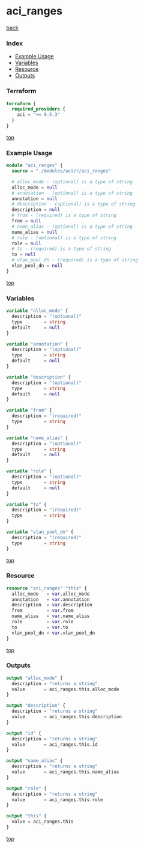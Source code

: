 # aci_ranges

[back](../aci.md)

### Index

- [Example Usage](#example-usage)
- [Variables](#variables)
- [Resource](#resource)
- [Outputs](#outputs)

### Terraform

```terraform
terraform {
  required_providers {
    aci = ">= 0.5.3"
  }
}
```

[top](#index)

### Example Usage

```terraform
module "aci_ranges" {
  source = "./modules/aci/r/aci_ranges"

  # alloc_mode - (optional) is a type of string
  alloc_mode = null
  # annotation - (optional) is a type of string
  annotation = null
  # description - (optional) is a type of string
  description = null
  # from - (required) is a type of string
  from = null
  # name_alias - (optional) is a type of string
  name_alias = null
  # role - (optional) is a type of string
  role = null
  # to - (required) is a type of string
  to = null
  # vlan_pool_dn - (required) is a type of string
  vlan_pool_dn = null
}
```

[top](#index)

### Variables

```terraform
variable "alloc_mode" {
  description = "(optional)"
  type        = string
  default     = null
}

variable "annotation" {
  description = "(optional)"
  type        = string
  default     = null
}

variable "description" {
  description = "(optional)"
  type        = string
  default     = null
}

variable "from" {
  description = "(required)"
  type        = string
}

variable "name_alias" {
  description = "(optional)"
  type        = string
  default     = null
}

variable "role" {
  description = "(optional)"
  type        = string
  default     = null
}

variable "to" {
  description = "(required)"
  type        = string
}

variable "vlan_pool_dn" {
  description = "(required)"
  type        = string
}
```

[top](#index)

### Resource

```terraform
resource "aci_ranges" "this" {
  alloc_mode   = var.alloc_mode
  annotation   = var.annotation
  description  = var.description
  from         = var.from
  name_alias   = var.name_alias
  role         = var.role
  to           = var.to
  vlan_pool_dn = var.vlan_pool_dn
}
```

[top](#index)

### Outputs

```terraform
output "alloc_mode" {
  description = "returns a string"
  value       = aci_ranges.this.alloc_mode
}

output "description" {
  description = "returns a string"
  value       = aci_ranges.this.description
}

output "id" {
  description = "returns a string"
  value       = aci_ranges.this.id
}

output "name_alias" {
  description = "returns a string"
  value       = aci_ranges.this.name_alias
}

output "role" {
  description = "returns a string"
  value       = aci_ranges.this.role
}

output "this" {
  value = aci_ranges.this
}
```

[top](#index)